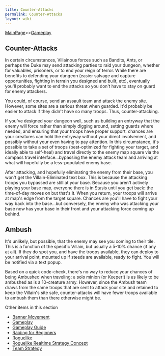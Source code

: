 ```yaml
---
title: Counter-Attacks
permalink: Counter-Attacks
layout: wiki
---
```


[MainPage](/keeperrl_wiki/ "wikilink")>>[Gameplay](/keeperrl_wiki/Gameplay "wikilink")

Counter-Attacks
----

In certain circumstances, Villainous forces such as Bandits, Ants, or perhaps the Duke may send attacking parties to raid your dungeon, whether for valuables, prisoners, or to end your reign of terror.  While there are benefits to defending your dungeon (easier salvage and capture opportunities, fighting in terrain you designed and built, etc), eventually you'll probably want to end the attacks so you don't have to stay on guard for enemy attackers.

You could, of course, send an assault team and attack the enemy site.  However, some sites are a serious threat when guarded.  It'd probably be easier to attack if they didn't have so many troops.  Thus, counter-attacking.

If you've designed your dungeon well, such as building an entryway that the enemy will force rather than simply digging around, setting guards where needed, and ensuring that your troops have proper support, chances are your creatures can hold the entryway without your direct involvement, and possibly without your even having to pay attention.  In this circumstance, it's possible to take a set of troops (best-optimized for fighting your target, and ideally able to self-heal) and travel directly to the enemy map square via the compass travel interface...bypassing the enemy attack team and arriving at what will hopefully be a less-populated enemy base.

After attacking, and hopefully eliminating the enemy from their base, you won't get the Villain-Eliminated text box.  This is because the attacking troops you bypassed are still at your base.  Because you aren't actively playing your base map, everyone there is in Stasis until you get back: the time-of-day moves on but that's it.  When you return, your troops will arrive at map's edge from the target square.  Chances are you'll have to fight your way back into the base...but conversely, the enemy who was attacking your base now has your base in their front and your attacking force coming up behind.

Ambush
--
It's unlikely, but possible, that the enemy may see you coming to their tile.  This is a function of the specific Villain, but usually a 5-10% chance (if any at all).  If they do spot you, and have the troops available, they can deploy to your arrival point, mounted up if steeds are available, ready to fight.  You will be notified via a text popup.

Based on a quick code-check, there's no way to reduce your chances of being Ambushed when traveling; a solo minion (or Keeper!) is as likely to be ambushed as is a 10-creature army.  However, since the Ambush team draws from the same troops that are sent to attack your site and retained to keep the Villain's site safe, counter-attacks will have fewer troops available to ambush them than there otherwise might be.


Other items in this section
-    [Banner Movement](/keeperrl_wiki/Banner_Movement "wikilink")
-    [Gameplay](/keeperrl_wiki/Gameplay "wikilink")
-    [Gameplay Guide](/keeperrl_wiki/Gameplay_Guide "wikilink")
-    [Raiding for Beginners](/keeperrl_wiki/Raiding_for_Beginners "wikilink")
-    [Roguelike](/keeperrl_wiki/Roguelike "wikilink")
-    [Roguelike Realtime Strategy Concept](/keeperrl_wiki/Roguelike_Realtime_Strategy_Concept "wikilink")
-    [Team Strategy](/keeperrl_wiki/Team_Strategy "wikilink")

